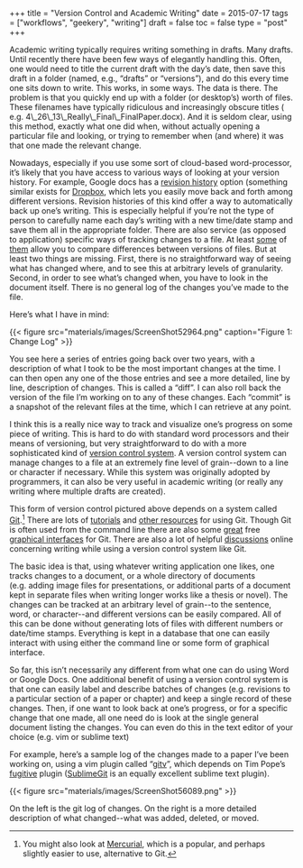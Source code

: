 +++
title = "Version Control and Academic Writing"
date = 2015-07-17
tags = ["workflows", "geekery", "writing"]
draft = false
toc = false
type = "post"
+++

Academic writing typically requires writing something in drafts. Many drafts.
Until recently there have been few ways of elegantly handling this. Often, one
would need to title the current draft with the day&rsquo;s date, then save this
draft in a folder (named, e.g., &ldquo;drafts&rdquo; or &ldquo;versions&rdquo;), and do this every
time one sits down to write. This works, in some ways. The data is there. The
problem is that you quickly end up with a folder (or desktop&rsquo;s) worth of
files. These filenames have typically ridiculous and increasingly obscure
titles ( e.g. 4\\\_26\\\_13\\\_Really\\\_Final\\\_FinalPaper.docx). And it is seldom clear,
using this method, exactly what one did when, without actually opening a
particular file and looking, or trying to remember when (and where) it was
that one made the relevant change.

Nowadays, especially if you use some sort of cloud-based word-processor, it&rsquo;s
likely that you have access to various ways of looking at your version
history. For example, Google docs has a [revision history](https://support.google.com/docs/answer/190843?hl=en) option (something
similar exists for [Dropbox](http://www.macinstruct.com/node/516), which lets you easily move back and forth among
different versions. Revision histories of this kind offer a way to
automatically back up one&rsquo;s writing. This is especially helpful if you&rsquo;re not
the type of person to carefully name each day&rsquo;s writing with a new time/date
stamp and save them all in the appropriate folder. There are also service (as
opposed to application) specific ways of tracking changes to a file. At least
[some](http://versionrocket.com) of [them](http://versionrocket.com) allow you to compare differences between versions of files. But
at least two things are missing. First, there is no straightforward way of
seeing what has changed where, and to see this at arbitrary levels of
granularity. Second, in order to see what&rsquo;s changed when, you have to look in
the document itself. There is no general log of the changes you&rsquo;ve made to the
file.

Here&rsquo;s what I have in mind:

{{< figure src="materials/images/ScreenShot52964.png" caption="Figure 1: Change Log" >}}

You see here a series of entries going back over two years, with a description
of what I took to be the most important changes at the time. I can then open
any one of the those entries and see a more detailed, line by line,
description of changes. This is called a &ldquo;diff&rdquo;. I can also roll back the
version of the file I&rsquo;m working on to any of these changes. Each &ldquo;commit&rdquo; is a
snapshot of the relevant files at the time, which I can retrieve at any point.

I think this is a really nice way to track and visualize one&rsquo;s progress on
some piece of writing. This is hard to do with standard word processors and
their means of versioning, but very straightforward to do with a more
sophisticated kind of [version control system](https://en.wikipedia.org/wiki/Revision%5Fcontrol). A version control system can
manage changes to a file at an extremely fine level of grain--down to a line
or character if necessary. While this system was originally adopted by
programmers, it can also be very useful in academic writing (or really any
writing where multiple drafts are created).

This form of version control pictured above depends on a system called
[Git](https://git-scm.com).[^fn:1] There are lots of [tutorials](http://rogerdudler.github.io/git-guide/) and [other resources](https://www.atlassian.com/git/) for using Git.
Though Git is often used from the command line there are also some [great](http://gitup.co) free
[graphical interfaces](https://www.sourcetreeapp.com) for Git. There are also a lot of helpful [discussions](http://writers.stackexchange.com/questions/10440/what-is-the-purpose-of-version-control/10443#10443)
online concerning writing while using a version control system like Git.

The basic idea is that, using whatever writing application one likes,
one tracks changes to a document, or a whole directory of documents
(e.g. adding image files for presentations, or additional parts of a
document kept in separate files when writing longer works like a thesis
or novel). The changes can be tracked at an arbitrary level of grain--to
the sentence, word, or character--and different versions can be easily
compared. All of this can be done without generating lots of files with
different numbers or date/time stamps. Everything is kept in a database
that one can easily interact with using either the command line or some
form of graphical interface.

So far, this isn&rsquo;t necessarily any different from what one can do using
Word or Google Docs. One additional benefit of using a version control
system is that one can easily label and describe batches of changes
(e.g. revisions to a particular section of a paper or chapter) and keep
a single record of these changes. Then, if one want to look back at
one&rsquo;s progress, or for a specific change that one made, all one need do
is look at the single general document listing the changes. You can even
do this in the text editor of your choice (e.g. vim or sublime text)

For example, here&rsquo;s a sample log of the changes made to a paper I&rsquo;ve been
working on, using a vim plugin called &ldquo;[gitv](https://github.com/gregsexton/gitv)&rdquo;, which depends on Tim Pope&rsquo;s
[fugitive](https://github.com/tpope/vim-fugitive) plugin ([SublimeGit](https://sublimegit.net) is an equally excellent sublime text plugin).

{{< figure src="materials/images/ScreenShot56089.png" >}}

On the left is the git log of changes. On the right is a more detailed
description of what changed--what was added, deleted, or moved.

[^fn:1]: You might also look at [Mercurial](https://mercurial.selenic.com), which is a popular, and perhaps slightly easier to use, alternative to Git.
